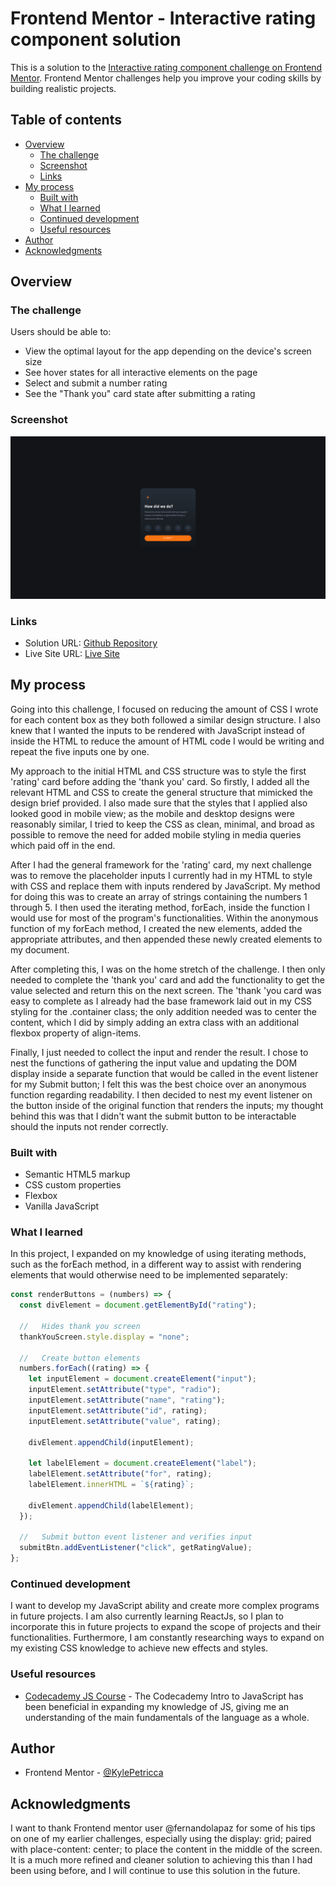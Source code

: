 # Frontend Mentor - Interactive rating component solution

This is a solution to the [Interactive rating component challenge on Frontend Mentor](https://www.frontendmentor.io/challenges/interactive-rating-component-koxpeBUmI). Frontend Mentor challenges help you improve your coding skills by building realistic projects. 

## Table of contents

- [Overview](#overview)
  - [The challenge](#the-challenge)
  - [Screenshot](#screenshot)
  - [Links](#links)
- [My process](#my-process)
  - [Built with](#built-with)
  - [What I learned](#what-i-learned)
  - [Continued development](#continued-development)
  - [Useful resources](#useful-resources)
- [Author](#author)
- [Acknowledgments](#acknowledgments)


## Overview

### The challenge

Users should be able to:

- View the optimal layout for the app depending on the device's screen size
- See hover states for all interactive elements on the page
- Select and submit a number rating
- See the "Thank you" card state after submitting a rating


### Screenshot

![](./images/FireShot%20Capture%20001%20-%20Frontend%20Mentor%20-%20Interactive%20rating%20component%20-%20127.0.0.1.png)


### Links

- Solution URL: [Github Repository](https://github.com/KylePetricca/interactive-rating-component)
- Live Site URL: [Live Site](https://kylepetricca.github.io/interactive-rating-component/)


## My process
Going into this challenge, I focused on reducing the amount of CSS I wrote for each content box as they both followed a similar design structure. I also knew that I wanted the inputs to be rendered with JavaScript instead of inside the HTML to reduce the amount of HTML code I would be writing and repeat the five inputs one by one.

My approach to the initial HTML and CSS structure was to style the first 'rating' card before adding the 'thank you' card. So firstly, I added all the relevant HTML and CSS to create the general structure that mimicked the design brief provided. I also made sure that the styles that I applied also looked good in mobile view; as the mobile and desktop designs were reasonably similar, I tried to keep the CSS as clean, minimal, and broad as possible to remove the need for added mobile styling in media queries which paid off in the end.

After I had the general framework for the 'rating' card, my next challenge was to remove the placeholder inputs I currently had in my HTML to style with CSS and replace them with inputs rendered by JavaScript. My method for doing this was to create an array of strings containing the numbers 1 through 5. I then used the iterating method, forEach, inside the function I would use for most of the program's functionalities. Within the anonymous function of my forEach method, I created the new elements, added the appropriate attributes, and then appended these newly created elements to my document.

After completing this, I was on the home stretch of the challenge. I then only needed to complete the 'thank you' card and add the functionality to get the value selected and return this on the next screen. The 'thank 'you card was easy to complete as I already had the base framework laid out in my CSS styling for the .container class; the only addition needed was to center the content, which I did by simply adding an extra class with an additional flexbox property of align-items.

Finally, I just needed to collect the input and render the result. I chose to nest the functions of gathering the input value and updating the DOM display inside a separate function that would be called in the event listener for my Submit button; I felt this was the best choice over an anonymous function regarding readability. I then decided to nest my event listener on the button inside of the original function that renders the inputs; my thought behind this was that I didn't want the submit button to be interactable should the inputs not render correctly.


### Built with

- Semantic HTML5 markup
- CSS custom properties
- Flexbox
- Vanilla JavaScript


### What I learned

In this project, I expanded on my knowledge of using iterating methods, such as the forEach method, in a different way to assist with rendering elements that would otherwise need to be implemented separately:

```js
const renderButtons = (numbers) => {
  const divElement = document.getElementById("rating");

  //   Hides thank you screen
  thankYouScreen.style.display = "none";

  //   Create button elements
  numbers.forEach((rating) => {
    let inputElement = document.createElement("input");
    inputElement.setAttribute("type", "radio");
    inputElement.setAttribute("name", "rating");
    inputElement.setAttribute("id", rating);
    inputElement.setAttribute("value", rating);

    divElement.appendChild(inputElement);

    let labelElement = document.createElement("label");
    labelElement.setAttribute("for", rating);
    labelElement.innerHTML = `${rating}`;

    divElement.appendChild(labelElement);
  });

  //   Submit button event listener and verifies input
  submitBtn.addEventListener("click", getRatingValue);
};
```


### Continued development

I want to develop my JavaScript ability and create more complex programs in future projects. I am also currently learning ReactJs, so I plan to incorporate this in future projects to expand the scope of projects and their functionalities.
Furthermore, I am constantly researching ways to expand on my existing CSS knowledge to achieve new effects and styles.


### Useful resources

- [Codecademy JS Course](https://www.codecademy.com/enrolled/courses/introduction-to-javascript) - The Codecademy Intro to JavaScript has been beneficial in expanding my knowledge of JS, giving me an understanding of the main fundamentals of the language as a whole.


## Author

- Frontend Mentor - [@KylePetricca](https://www.frontendmentor.io/profile/KylePetricca)


## Acknowledgments

I want to thank Frontend mentor user @fernandolapaz for some of his tips on one of my earlier challenges, especially using the display: grid; paired with place-content: center; to place the content in the middle of the screen. It is a much more refined and cleaner solution to achieving this than I had been using before, and I will continue to use this solution in the future. 
